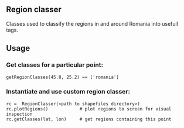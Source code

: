 ## Region classer

Classes used to classify the regions in and around Romania into usefull tags.

## Usage

### Get classes for a particular point:

```
getRegionClasses(45.8, 25.2) == ['romania']
```

### Instantiate and use custom region classer:

```
rc =  RegionClasser(<path to shapefiles directory>)
rc.plotRegions()            # plot regions to screen for visual inspection
rc.getClasses(lat, lon)     # get regions containing this point
```

